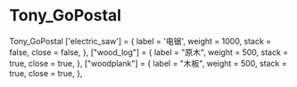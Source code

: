 # Tony_GoPostal
Tony_GoPostal
	['electric_saw'] = {
		label = '电锯',
		weight = 1000,
		stack = false,
		close = false,
	},
	["wood_log"] = {
		label = "原木",
		weight = 500,
		stack = true,
		close = true,
	},
	["woodplank"] = {
		label = "木板",
		weight = 500,
		stack = true,
		close = true,
	}, 
